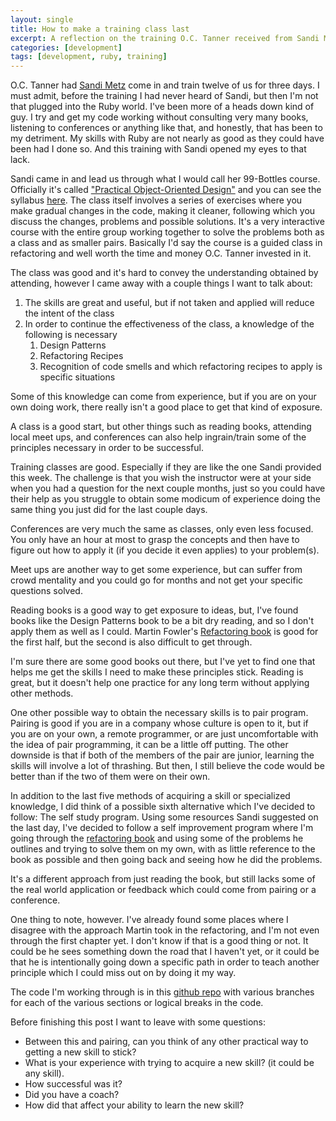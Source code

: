 ```yaml
---
layout: single
title: How to make a training class last
excerpt: A reflection on the training O.C. Tanner received from Sandi Metz
categories: [development]
tags: [development, ruby, training]
---
```


O.C. Tanner had [Sandi Metz][sandi_site] come in and train twelve of us for three days. I must admit, before the training I had never heard of Sandi, but then I'm not that plugged into the Ruby world. I've been more of a heads down kind of guy. I try and get my code working without consulting very many books, listening to conferences or anything like that, and honestly, that has been to my detriment. My skills with Ruby are not nearly as good as they could have been had I done so. And this training with Sandi opened my eyes to that lack.

Sandi came in and lead us through what I would call her 99-Bottles course. Officially it's called ["Practical Object-Oriented Design"][pood] and you can see the syllabus [here][pood_sylabus]. The class itself involves a series of exercises where you make gradual changes in the code, making it cleaner, following which you discuss the changes, problems and possible solutions. It's a very interactive course with the entire group working together to solve the problems both as a class and as smaller pairs. Basically I'd say the course is a guided class in refactoring and well worth the time and money O.C. Tanner invested in it.

The class was good and it's hard to convey the understanding obtained by attending, however I came away with a couple things I want to talk about:

1. The skills are great and useful, but if not taken and applied will reduce the intent of the class
2. In order to continue the effectiveness of the class, a knowledge of the following is necessary
    1. Design Patterns
    2. Refactoring Recipes
    3. Recognition of code smells and which refactoring recipes to apply is specific situations

Some of this knowledge can come from experience, but if you are on your own doing work, there really isn't a good place to get that kind of exposure.

A class is a good start, but other things such as reading books, attending local meet ups, and conferences can also help ingrain/train some of the principles necessary in order to be successful.

Training classes are good. Especially if they are like the one Sandi provided this week. The challenge is that you wish the instructor were at your side when you had a question for the next couple months, just so you could have their help as you struggle to obtain some modicum of experience doing the same thing you just did for the last couple days.

Conferences are very much the same as classes, only even less focused. You only have an hour at most to grasp the concepts and then have to figure out how to apply it (if you decide it even applies) to your problem(s).

Meet ups are another way to get some experience, but can suffer from crowd mentality and you could go for months and not get your specific questions solved.

Reading books is a good way to get exposure to ideas, but, I've found books like the Design Patterns book to be a bit dry reading, and so I don't apply them as well as I could. Martin Fowler's [Refactoring book][refactoring] is good for the first half, but the second is also difficult to get through.

I'm sure there are some good books out there, but I've yet to find one that helps me get the skills I need to make these principles stick. Reading is great, but it doesn't help one practice for any long term without applying other methods.

One other possible way to obtain the necessary skills is to pair program. Pairing is good if you are in a company whose culture is open to it, but if you are on your own, a remote programmer, or are just uncomfortable with the idea of pair programming, it can be a little off putting. The other downside is that if both of the members of the pair are junior, learning the skills will involve a lot of thrashing. But then, I still believe the code would be better than if the two of them were on their own.

In addition to the last five methods of acquiring a skill or specialized knowledge, I did think of a possible sixth alternative which I've decided to follow: The self study program. Using some resources Sandi suggested on the last day, I've decided to follow a self improvement program where I'm going through the [refactoring book][refactoring] and using some of the problems he outlines and trying to solve them on my own, with as little reference to the book as possible and then going back and seeing how he did the problems.

It's a different approach from just reading the book, but still lacks some of the real world application or feedback which could come from pairing or a conference.

One thing to note, however. I've already found some places where I disagree with the approach Martin took in the refactoring, and I'm not even through the first chapter yet. I don't know if that is a good thing or not. It could be he sees something down the road that I haven't yet, or it could be that he is intentionally going down a specific path in order to teach another principle which I could miss out on by doing it my way.

The code I'm working through is in this [github repo][repo] with various branches for each of the various sections or logical breaks in the code.

Before finishing this post I want to leave with some questions:

- Between this and pairing, can you think of any other practical way to getting a new skill to stick?
- What is your experience with trying to acquire a new skill? (it could be any skill).
- How successful was it?
- Did you have a coach?
- How did that affect your ability to learn the new skill?


[sandi_site]: http://www.sandimetz.com/
[pood]: http://www.sandimetz.com/courses/
[pood_sylabus]: http://static1.squarespace.com/static/537c0374e4b0f52ed92942e6/t/53f48c2ee4b08efca8cfc116/1408535598852/PracticalOODCourseOutline_v2a.pdf
[refactoring]: http://www.amazon.com/dp/0201485672/?tag=digitalbias-20
[repo]: https://github.com/digitalbias/refactoring-practice
